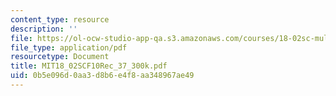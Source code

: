 ```yaml
---
content_type: resource
description: ''
file: https://ol-ocw-studio-app-qa.s3.amazonaws.com/courses/18-02sc-multivariable-calculus-fall-2010/0b5e096d0aa3d8b6e4f8aa348967ae49_MIT18_02SCF10Rec_37_300k.pdf
file_type: application/pdf
resourcetype: Document
title: MIT18_02SCF10Rec_37_300k.pdf
uid: 0b5e096d-0aa3-d8b6-e4f8-aa348967ae49
---
```

